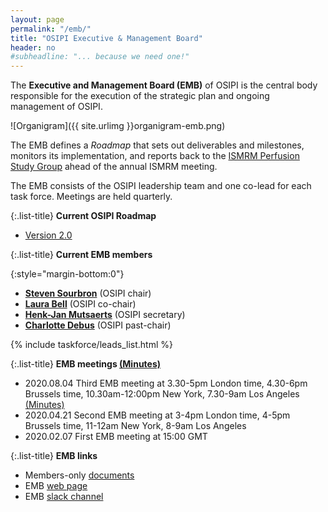 ```yaml
---
layout: page
permalink: "/emb/"
title: "OSIPI Executive & Management Board"
header: no
#subheadline: "... because we need one!"
---
```


The **Executive and Management Board (EMB)** of OSIPI is the central body responsible 
for the execution of the strategic plan and ongoing management of OSIPI. 

![Organigram]({{ site.urlimg }}organigram-emb.png)

The EMB defines a *Roadmap* that sets out deliverables and milestones, 
monitors its implementation, and reports back to the [ISMRM Perfusion Study Group](https://www.ismrm.org/study-groups/perfusion-mr/) ahead of the annual ISMRM meeting. 

The EMB consists of the OSIPI leadership team and one co-lead for each task force. Meetings are held quarterly.

{:.list-title}
**Current OSIPI Roadmap**

- [Version 2.0](https://docs.google.com/document/d/e/2PACX-1vRbxX9ywttwQfd2hyj62h676RjEZ3YHZBIBTkUmEb2nqOmrRVd-PlWeL6nAsJ79akQpXHmtBIizJiOK/pub) 

{:.list-title}
**Current EMB members**

{:style="margin-bottom:0"}
- [**Steven Sourbron**](https://www.linkedin.com/in/steven-sourbron-93775752/?originalSubdomain=uk/) (OSIPI chair)
- [**Laura Bell**](https://www.linkedin.com/in/lauracbell/) (OSIPI co-chair)
- [**Henk-Jan Mutsaerts**](https://www.linkedin.com/in/henk-jan-mutsaerts-8532b626/) (OSIPI secretary)
- [**Charlotte Debus**](https://www.linkedin.com/in/charlotte-debus-316214a0/?originalSubdomain=de) (OSIPI past-chair)

{% include taskforce/leads_list.html %}


{:.list-title}
**EMB meetings [(Minutes)](https://drive.google.com/open?id=1zjiT6dmbC7t1Svii_HG6NpYE8iS8bnR-GIf_-m02Fhc)**

- 2020.08.04 Third EMB meeting at 3.30-5pm London time, 4.30-6pm Brussels time, 10.30am-12:00pm New York, 7.30-9am Los Angeles [(Minutes)](https://drive.google.com/open?id=1zjiT6dmbC7t1Svii_HG6NpYE8iS8bnR-GIf_-m02Fhc)
- 2020.04.21 Second EMB meeting at 3-4pm London time, 4-5pm Brussels time, 11-12am New York, 8-9am Los Angeles 
- 2020.02.07 First EMB meeting at 15:00 GMT 

{:.list-title}
**EMB links**

- Members-only [documents](https://drive.google.com/drive/folders/1Rx6D_5hEeJ4CRcF0KObmPWx0Mx1Xgz_j)
- EMB [web page](https://github.com/OSIPI/osipi.github.io/edit/master/pages/pages-root-folder/executive-management-board.md)
- EMB [slack channel](https://osipi.slack.com/archives/CQGS2DP7C)

